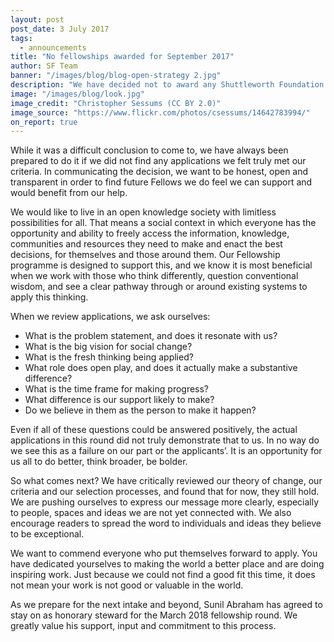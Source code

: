 ```yaml
---
layout: post
post_date: 3 July 2017
tags:
  - announcements
title: "No fellowships awarded for September 2017"
author: SF Team
banner: "/images/blog/blog-open-strategy 2.jpg"
description: "We have decided not to award any Shuttleworth Foundation Fellowships for the September 2017 round."
image: "/images/blog/look.jpg"
image_credit: "Christopher Sessums (CC BY 2.0)"
image_source: "https://www.flickr.com/photos/csessums/14642783994/"
on_report: true
---
```


While it was a difficult conclusion to come to, we have always been prepared to do it if we did not find any applications we felt truly met our criteria. In communicating the decision, we want to be honest, open and transparent in order to find future Fellows we do feel we can support and would benefit from our help.
 
We would like to live in an open knowledge society with limitless possibilities for all. That means a social context in which everyone has the opportunity and ability to freely access the information, knowledge, communities and resources they need to make and enact the best decisions, for themselves and those around them. Our Fellowship programme is designed to support this, and we know it is most beneficial when we work with those who think differently, question conventional wisdom, and see a clear pathway through or around existing systems to apply this thinking.
 
When we review applications, we ask ourselves:
 
- What is the problem statement, and does it resonate with us?
- What is the big vision for social change?
- What is the fresh thinking being applied?
- What role does open play, and does it actually make a substantive difference? 
- What is the time frame for making progress? 
- What difference is our support likely to make?
- Do we believe in them as the person to make it happen? 
 
Even if all of these questions could be answered positively, the actual applications in this round did not truly demonstrate that to us. In no way do we see this as a failure on our part or the applicants’. It is an opportunity for us all to do better, think broader, be bolder. 

So what comes next? We have critically reviewed our theory of change, our criteria and our selection processes, and found that for now, they still hold. We are pushing ourselves to express our message more clearly, especially to people, spaces and ideas we are not yet connected with. We also encourage readers to spread the word to individuals and ideas they believe to be exceptional.
 
We want to commend everyone who put themselves forward to apply. You have dedicated yourselves to making the world a better place and are doing inspiring work. Just because we could not find a good fit this time, it does not mean your work is not good or valuable in the world.
 
As we prepare for the next intake and beyond, Sunil Abraham has agreed to stay on as honorary steward for the March 2018 fellowship round. We greatly value his support, input and commitment to this process.
